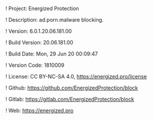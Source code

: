 ! Project: Energized Protection

! Description: ad.porn.malware blocking.

! Version: 6.0.1.20.06.181.00

! Build Version: 20.06.181.00

! Build Date: Mon, 29 Jun 20 00:09:47

! Version Code: 1810009

! License: CC BY-NC-SA 4.0, https://energized.pro/license

! Github: https://github.com/EnergizedProtection/block

! Gitlab: https://gitlab.com/EnergizedProtection/block


! Web: https://energized.pro
